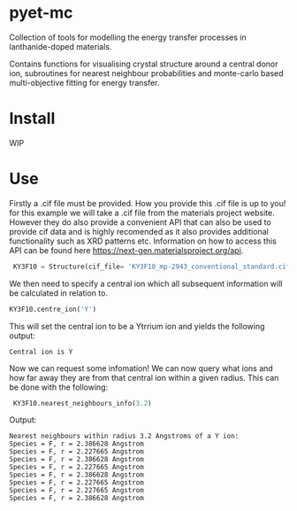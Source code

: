 # pyet-mc
Collection of tools for modelling the energy transfer processes in lanthanide-doped materials. 

Contains functions for visualising crystal structure around a central donor ion, subroutines for nearest neighbour probabilities and monte-carlo based multi-objective fitting for energy transfer.

# Install
WIP

# Use 
Firstly a .cif file must be provided. How you provide this .cif file is up to you! for this example we will take a .cif file from the materials project website. However they do also provide a convenient API that can also be used to provide cif data and is highly recomended as it also provides additional functionality such as XRD patterns etc. Information on how to access this API can be found here https://next-gen.materialsproject.org/api. 
```python
 KY3F10 = Structure(cif_file= 'KY3F10_mp-2943_conventional_standard.cif')

```
We then need to specify a central ion which all subsequent information will be calculated in relation to. 
```python
KY3F10.centre_ion('Y')

```
This will set the central ion to be a Ytrrium ion and yields the following output:
```
Central ion is Y
```
Now we can request some infomation! We can now query what ions and how far away they are from that central ion within a given radius. 
This can be done with the following:

```python
 KY3F10.nearest_neighbours_info(3.2)
``` 
Output:
```
Nearest neighbours within radius 3.2 Angstroms of a Y ion:
Species = F, r = 2.386628 Angstrom
Species = F, r = 2.227665 Angstrom
Species = F, r = 2.386628 Angstrom
Species = F, r = 2.227665 Angstrom
Species = F, r = 2.386628 Angstrom
Species = F, r = 2.227665 Angstrom
Species = F, r = 2.227665 Angstrom
Species = F, r = 2.386628 Angstrom

```

